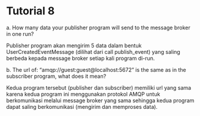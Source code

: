 # Tutorial 8

a. How many data your publisher program will send to the message broker in one
run?

Publisher program akan mengirim 5 data dalam bentuk UserCreatedEventMessage (dilihat dari call publish_event) yang saling berbeda kepada message broker setiap kali program di-run.

b. The url of: “amqp://guest:guest@localhost:5672” is the same as in the subscriber
program, what does it mean?

Kedua program tersebut (publisher dan subscriber) memiliki url yang sama karena kedua program ini menggunakan protokol AMQP untuk berkomunikasi melalui message broker yang sama sehingga kedua program dapat saling berkomunikasi (mengirim dan memproses data).